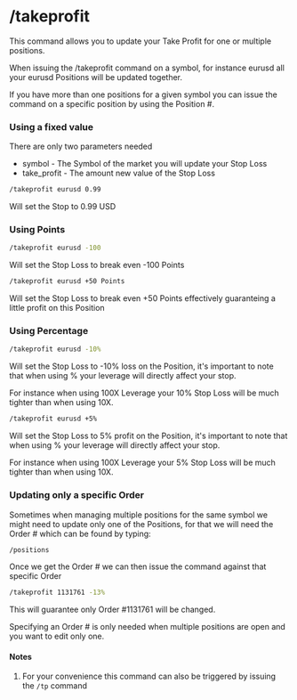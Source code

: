 # /takeprofit

This command allows you to update your Take Profit for one or multiple positions.

When issuing the /takeprofit command on a symbol, for instance eurusd all your
eurusd Positions will be updated together.

If you have more than one positions for a given symbol you can issue the command
on a specific position by using the Position #.

### Using a fixed value

There are only two parameters needed
 - symbol      - The Symbol of the market you will update your Stop Loss
 - take_profit - The amount new value of the Stop Loss

``` bash
/takeprofit eurusd 0.99
```

Will set the Stop to 0.99 USD

### Using Points

``` bash
/takeprofit eurusd -100
```

Will set the Stop Loss to break even -100 Points

``` bash
/takeprofit eurusd +50 Points
```

Will set the Stop Loss to break even +50 Points effectively guaranteing a
little profit on this Position

### Using Percentage

``` bash
/takeprofit eurusd -10%
```

Will set the Stop Loss to -10% loss on the Position, it's important to note
that when using % your leverage will directly affect your stop.

For instance when using 100X Leverage your 10% Stop Loss will be much tighter
than when using 10X.

``` bash
/takeprofit eurusd +5%
```

Will set the Stop Loss to 5% profit on the Position, it's important to note
that when using % your leverage will directly affect your stop.

For instance when using 100X Leverage your 5% Stop Loss will be much tighter
than when using 10X.

### Updating only a specific Order

Sometimes when managing multiple positions for the same symbol we might need
to update only one of the Positions, for that we will need the Order # which
can be found by typing:

``` bash
/positions
```
Once we get the Order # we can then issue the command against that specific
Order

``` bash
/takeprofit 1131761 -13%
```

This will guarantee only Order #1131761 will be changed.

Specifying an Order # is only needed when multiple positions are open and
you want to edit only one.

#### Notes

1. For your convenience this command can also be triggered by issuing the
`/tp` command

